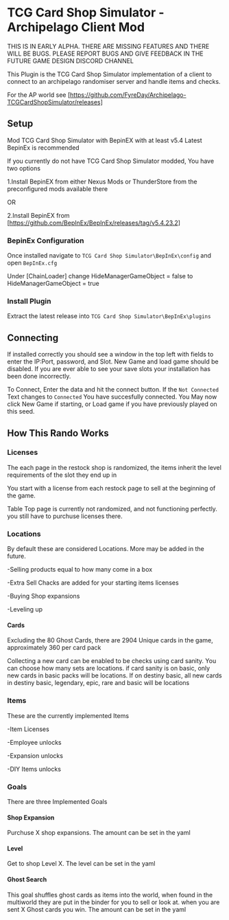 # TCG Card Shop Simulator - Archipelago Client Mod

THIS IS IN EARLY ALPHA. THERE ARE MISSING FEATURES AND THERE WILL BE BUGS. PLEASE REPORT BUGS AND GIVE FEEDBACK IN THE FUTURE GAME DESIGN DISCORD CHANNEL

This Plugin is the TCG Card Shop Simulator implementation of a client to connect to an archipelago randomiser server and handle items and checks.

For the AP world see [https://github.com/FyreDay/Archipelago-TCGCardShopSimulator/releases]

## Setup

Mod TCG Card Shop Simulator with BepinEX with at least v5.4 Latest BepinEx is recommended

If you currently do not have TCG Card Shop Simulator modded, You have two options

1.Install BepinEX from either Nexus Mods or ThunderStore from the preconfigured mods available there

OR

2.Install BepinEX from [https://github.com/BepInEx/BepInEx/releases/tag/v5.4.23.2]

### BepinEx Configuration

Once installed navigate to `TCG Card Shop Simulator\BepInEx\config` and open `BepInEx.cfg`

Under [ChainLoader] change HideManagerGameObject = false to HideManagerGameObject = true

### Install Plugin

Extract the latest release into `TCG Card Shop Simulator\BepInEx\plugins`

## Connecting

If installed correctly you should see a window in the top left with fields to enter the IP:Port, password, and Slot. New Game and load game should be disabled. If you are ever able to see your save slots your installation has been done incorrectly.

To Connect, Enter the data and hit the connect button. If the `Not Connected` Text changes to `Connected` You have succesfully connected. You May now click New Game if starting, or Load game if you have previously played on this seed.

## How This Rando Works

### Licenses

The each page in the restock shop is randomized, the items inherit the level requirements of the slot they end up in

You start with a license from each restock page to sell at the beginning of the game. 

Table Top page is currently not randomized, and not functioning perfectly. you still have to purchuse licenses there.

### Locations

By default these are considered Locations. More may be added in the future.

-Selling products equal to how many come in a box

-Extra Sell Chacks are added for your starting items licenses

-Buying Shop expansions

-Leveling up

#### Cards

Excluding the 80 Ghost Cards, there are 2904 Unique cards in the game, approximately 360 per card pack

Collecting a new card can be enabled to be checks using card sanity. You can choose how many sets are locations. if card sanity is on basic, only new cards in basic packs will be locations. If on destiny basic, all new cards in destiny basic, legendary, epic, rare and basic will be locations

### Items

These are the currently implemented Items 

-Item Licenses

-Employee unlocks

-Expansion unlocks

-DIY Items unlocks

#### 

### Goals

There are three Implemented Goals

#### Shop Expansion
	
Purchuse X shop expansions. The amount can be set in the yaml

#### Level

Get to shop Level X. The level can be set in the yaml

#### Ghost Search

This goal shuffles ghost cards as items into the world, when found in the multiworld they are put in the binder for you to sell or look at. when you are sent X Ghost cards you win. The amount can be set in the yaml